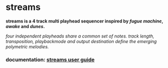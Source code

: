 # streams

__streams is a 4 track multi playhead sequencer inspired by _fugue machine_, _awake_ and _dunes_.__

_four independent playheads share a common set of notes. track length, transposition, playbackmode and output destination define the emerging polymetric melodies._

### documentation: [streams user guide](https://github.com/sonocircuit/streams/blob/main/docs/STREAMS%20USER%20GUIDE%20v1.1.0.pdf)



